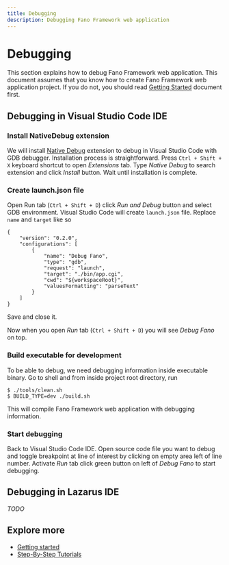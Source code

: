 ```yaml
---
title: Debugging
description: Debugging Fano Framework web application
---
```


<h1 class="major">Debugging</h1>

This section explains how to debug Fano Framework web application. This document assumes that you know how to create Fano Framework web application project. If you do not, you should read [Getting Started](/getting-started) document first.

## Debugging in Visual Studio Code IDE

### Install NativeDebug extension

We will install [Native Debug](https://github.com/WebFreak001/code-debug) extension to debug in Visual Studio Code with GDB debugger. Installation process is straightforward. Press `Ctrl + Shift + X` keyboard shortcut to open *Extensions* tab. Type *Native Debug* to search extension and click *Install* button. Wait until installation is complete.

### Create launch.json file

Open Run tab (`Ctrl + Shift + D`) click *Run and Debug* button and select GDB environment.
Visual Studio Code will create `launch.json` file. Replace `name` and `target` like so

```
{
    "version": "0.2.0",
    "configurations": [
        {
            "name": "Debug Fano",
            "type": "gdb",
            "request": "launch",
            "target": "./bin/app.cgi",
            "cwd": "${workspaceRoot}",
            "valuesFormatting": "parseText"
        }
    ]
}
```
Save and close it.

Now when you open *Run* tab (`Ctrl + Shift + D`) you will see *Debug Fano* on top.

### Build executable for development

To be able to debug, we need debugging information inside executable binary. Go to
shell and from inside project root directory, run

```
$ ./tools/clean.sh
$ BUILD_TYPE=dev ./build.sh
```

This will compile Fano Framework web application with debugging information.

### Start debugging

Back to Visual Studio Code IDE. Open source code file you want to debug and toggle breakpoint at line of interest by clicking on empty area left of line number. Activate *Run* tab click green button on left of *Debug Fano* to start debugging.

## Debugging in Lazarus IDE

*TODO*

## Explore more

- [Getting started](/getting-started)
- [Step-By-Step Tutorials](/tutorials)
